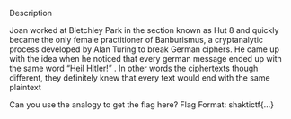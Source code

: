Description

Joan worked at Bletchley Park in the section known as Hut 8 and quickly became the only female practitioner of Banburismus, a cryptanalytic process developed by Alan Turing to break German ciphers. He came up with the idea when he noticed that every german message ended up with the same word “Heil Hitler!” . In other words the ciphertexts though different, they definitely knew that every text would end with the same plaintext

Can you use the analogy to get the flag here?
Flag Format:
shaktictf{...}
